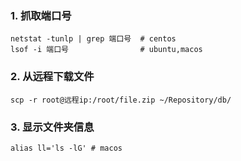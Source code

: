 ### 1. 抓取端口号
```shell
netstat -tunlp | grep 端口号  # centos
lsof -i 端口号                # ubuntu,macos
```

### 2. 从远程下载文件
```shell
scp -r root@远程ip:/root/file.zip ~/Repository/db/
```

### 3. 显示文件夹信息
```shell
alias ll='ls -lG' # macos
```
